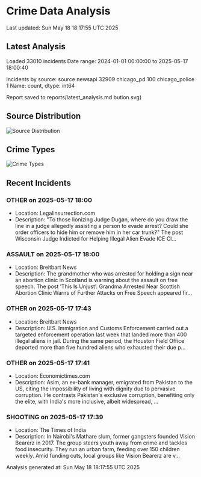 # Crime Data Analysis
Last updated: Sun May 18 18:17:55 UTC 2025

## Latest Analysis

Loaded 33010 incidents
Date range: 2024-01-01 00:00:00 to 2025-05-17 18:00:40

Incidents by source:
source
newsapi           32909
chicago_pd          100
chicago_police        1
Name: count, dtype: int64

Report saved to reports/latest_analysis.md
bution.svg)

## Source Distribution
![Source Distribution](images/source_distribution.svg)

## Crime Types
![Crime Types](images/crime_types.svg)

## Recent Incidents

### OTHER on 2025-05-17 18:00
- Location: Legalinsurrection.com
- Description: "To those lionizing Judge Dugan, where do you draw the line in a judge allegedly assisting a person to evade arrest? Could she order officers to hide him or remove him in her car trunk?"
The post Wisconsin Judge Indicted for Helping Illegal Alien Evade ICE Cl…


### ASSAULT on 2025-05-17 18:00
- Location: Breitbart News
- Description: The grandmother who was arrested for holding a sign near an abortion clinic in Scotland is warning about the assault on free speech.
The post ‘This Is Unjust’: Grandma Arrested Near Scottish Abortion Clinic Warns of Further Attacks on Free Speech appeared fir…


### OTHER on 2025-05-17 17:43
- Location: Breitbart News
- Description: U.S. Immigration and Customs Enforcement carried out a targeted enforcement operation last week that landed more than 400 illegal aliens in jail. During the same period, the Houston Field Office deported more than five hundred aliens who exhausted their due p…


### OTHER on 2025-05-17 17:41
- Location: Economictimes.com
- Description: Asim, an ex-bank manager, emigrated from Pakistan to the US, citing the impossibility of living with dignity due to pervasive corruption. He contrasts Pakistan's exclusive corruption, benefiting only the elite, with India's more inclusive, albeit widespread, …


### SHOOTING on 2025-05-17 17:39
- Location: The Times of India
- Description: In Nairobi's Mathare slum, former gangsters founded Vision Bearerz in 2017. The group steers youth away from crime and tackles food insecurity. They run an urban farm, feeding over 150 children weekly. Amid funding cuts, local groups like Vision Bearerz are v…

Analysis generated at: Sun May 18 18:17:55 UTC 2025
